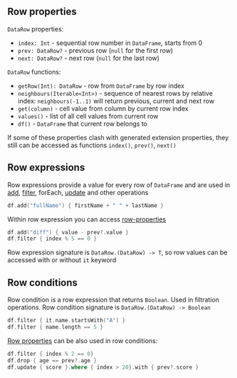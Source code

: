 [//]: # (title: Rows)

## Row properties
`DataRow` properties:
* `index: Int` - sequential row number in `DataFrame`, starts from 0
* `prev: DataRow?` - previous row (`null` for the first row)
* `next: DataRow?` - next row (`null` for the last row)

`DataRow` functions:
* `getRow(Int): DataRow` - row from `DataFrame` by row index
* `neighbours(Iterable<Int>)` - sequence of nearest rows by relative index: `neighbours(-1..1)` will return previous, current and next row
* `get(column)` - cell value from column by current row index
* `values()` - list of all cell values from current row
* `df()` - `DataFrame` that current row belongs to

If some of these properties clash with generated extension properties, they still can be accessed as functions `index()`, `prev()`, `next()`

## Row expressions
Row expressions provide a value for every row of `DataFrame` and are used in [add](modify.md#add), [filter](access.md#filter-drop), forEach, [update](modify.md#update) and other operations
```kotlin
df.add("fullName") { firstName + " " + lastName }
```
Within row expression you can access [row-properties](#row-properties)
```kotlin
df.add("diff") { value - prev?.value }
df.filter { index % 5 == 0 }
```
Row expression signature is ```DataRow.(DataRow) -> T```, so row values can be accessed with or without ```it``` keyword

## Row conditions
Row condition is a row expression that returns `Boolean`. Used in filtration operations.
Row condition signature is ```DataRow.(DataRow) -> Boolean```

```kotlin
df.filter { it.name.startsWith("A") }
df.filter { name.length == 5 }
```
[Row properties](#row-properties) can be also used in row conditions:
```kotlin
df.filter { index % 2 == 0}
df.drop { age == prev?.age }
df.update { score }.where { index > 20}.with { prev?.score } 
```
